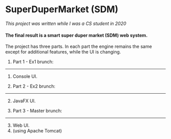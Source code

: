 # SuperDuperMarket (SDM)

*This project was written while I was a CS student in 2020*


#### The final result is a smart super duper market (SDM) web system.

The project has three parts.
In each part the engine remains the same except for additional features, while the UI is changing.

1. Part 1 - Ex1 brunch:
-----------------------
  1. Console UI.

2. Part 2 - Ex2 brunch:
-----------------------
  2. JavaFX UI.

3. Part 3 - Master brunch:
--------------------------
  3. Web UI.
  3. (using Apache Tomcat) 
